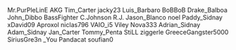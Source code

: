 Mr.PurPleLinE 
AKG
Tim_Carter 
jacky23
Luis_Barbaro
BoBBoB
Drake_Balboa
John_Dibbo 
BassFighter
C.Johnson
R.J.
Jason_Blanco
noel
Paddy_Sidnay
xDavid09
Aproxol
niclas796
VAIO_i5
Viley
Nova333
Adrian_Sidnay
Adam_Sidnay 
Jan_Carter
Tommy_Penta
StiLL
ziggerle
GreeceGangster5000
SiriusGre3n
_You
Pandacat
soufian0
